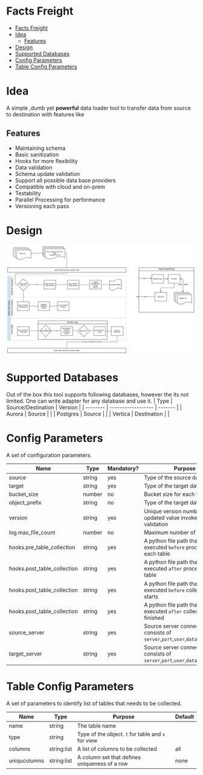 <!-- TOC ignore:true -->
# Facts Freight

<!-- TOC -->
- [Facts Freight](#facts-freight)
- [Idea](#idea)
  - [Features](#features)
- [Design](#design)
- [Supported Databases](#supported-databases)
- [Config Parameters](#config-parameters)
- [Table Config Parameters](#table-config-parameters)

# Idea

A simple ,dumb yet **powerful** data loader tool to transfer data from source to destination with features like

## Features

- Maintaining schema
- Basic sanitization
- Hooks for more flexibility
- Data validation
- Schema update validation
- Support all possible data base providers
- Compatible with cloud and on-prem
- Testability
- Parallel Processing for performance
- Versioning each pass

# Design

![alt text](_docs/design.jpg "The Design")

# Supported Databases

Out of the box this tool supports following databases, however the its not limited. One can write adapter for any database and use it.
| Type     | Source/Destination | Version |
| -------- | ------------------ | ------- |
| Aurora   | Source             |         |
| Postgres | Source             |         |
| Vertica  | Destination        |         |

# Config Parameters

A set of configuration parameters.

| Name                        | Type   | Mandatory? | Purpose                                                                                | Default |
| --------------------------- | ------ | ---------- | -------------------------------------------------------------------------------------- | ------- |
| source                      | string | yes        | Type of the source database                                                            |         |
| target                      | string | yes        | Type of the target database                                                            |         |
| bucket_size                 | number | no         | Bucket size for each transaction                                                       |         |
| object_prefix               | string | no         | Type of the target database                                                            | 10      |
| version                     | string | yes        | Unique version number. An updated value invokes schema validation                      |         |
| log.max_file_count          | number | no         | Maximum number of log file                                                             | 5       |
| hooks.pre_table_collection  | string | yes        | A python file path that will be executed `before` processing each table                |         |
| hooks.post_table_collection | string | yes        | A python file path that will be executed `after` processing each table                 |         |
| hooks.post_table_collection | string | yes        | A python file path that will be executed `before` collection starts                    |         |
| hooks.post_table_collection | string | yes        | A python file path that will be executed `after` collection finished                   |         |
| source_server               | string | yes        | Source server connection string consists of `server`,`port`,`user`,`database`,`schema` |         |
| target_server               | string | yes        | Source server connection string consists of `server`,`port`,`user`,`database`,`schema` |         |


# Table Config Parameters

A set of parameters to identify list of tables that needs to be collected.

| Name         | Type        | Purpose                                            | Default |
| ------------ | ----------- | -------------------------------------------------- | ------- |
| name         | string      | The table name                                     |         |
| type         | string      | Type of the object. `t` for table and `v` for view |         |
| columns      | string:list | A list of columns to be collected                  | all     |
| uniqucolumns | string:list | A column set that defines uniqueness of a row      | none    |